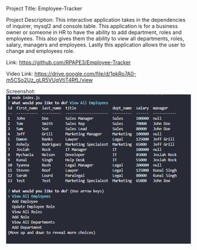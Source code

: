 Project Title: Employee-Tracker

Project Description: This interactive application takes in the dependencies of inquirer, mysql2 and console.table. This application is for a business owner or someone in HR to have the ability to add department, roles and employees. This also gives them the ability to view all departments, roles, salary, managers and employees. Lastly this application allows the user to change and employees role. 
 
 Link: https://github.com/RPAPE3/Employee-Tracker

 Video Link: https://drive.google.com/file/d/1pkRo7A0-m5CSo2Uz_gLR5VUqVtiT4RfL/view
 

Screenshot: 
![Screenshot](./images/Employee-Tracker-Screenshot.png)